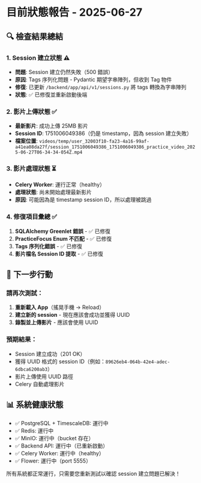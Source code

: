 # 目前狀態報告 - 2025-06-27

## 🔍 檢查結果總結

### 1. Session 建立狀態 ⚠️
- **問題**: Session 建立仍然失敗（500 錯誤）
- **原因**: Tags 序列化問題 - Pydantic 期望字串陣列，但收到 Tag 物件
- **修復**: 已更新 `/backend/app/api/v1/sessions.py` 將 tags 轉換為字串陣列
- **狀態**: ✅ 已修復並重新啟動後端

### 2. 影片上傳狀態 ✅
- **最新影片**: 成功上傳 25MB 影片
- **Session ID**: 1751006049386（仍是 timestamp，因為 session 建立失敗）
- **檔案位置**: `videos/temp/user_32003f10-fa23-4a16-99af-a41ea08da27f/session_1751006049386_1751006049386_practice_video_2025-06-27T06-34-34-054Z.mp4`

### 3. 影片處理狀態 ⏳
- **Celery Worker**: 運行正常（healthy）
- **處理狀態**: 尚未開始處理最新影片
- **原因**: 可能因為是 timestamp session ID，所以處理被跳過

### 4. 修復項目彙總 ✅
1. **SQLAlchemy Greenlet 錯誤** - ✅ 已修復
2. **PracticeFocus Enum 不匹配** - ✅ 已修復  
3. **Tags 序列化錯誤** - ✅ 已修復
4. **影片檔名 Session ID 提取** - ✅ 已修復

## 🎯 下一步行動

### 請再次測試：
1. **重新載入 App**（搖晃手機 → Reload）
2. **建立新的 session** - 現在應該會成功並獲得 UUID
3. **錄製並上傳影片** - 應該會使用 UUID

### 預期結果：
- Session 建立成功（201 OK）
- 獲得 UUID 格式的 session ID（例如：`89626eb4-064b-42e4-adec-6dbca6200ab3`）
- 影片上傳使用 UUID 路徑
- Celery 自動處理影片

## 📊 系統健康狀態
- ✅ PostgreSQL + TimescaleDB: 運行中
- ✅ Redis: 運行中
- ✅ MinIO: 運行中（bucket 存在）
- ✅ Backend API: 運行中（已重新啟動）
- ✅ Celery Worker: 運行中（healthy）
- ✅ Flower: 運行中（port 5555）

所有系統都正常運行，只需要您重新測試以確認 session 建立問題已解決！